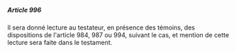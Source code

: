 ##### Article 996

Il sera donné lecture au testateur, en présence des témoins, des dispositions de l'article 984, 987 ou 994, suivant le cas, et mention de cette lecture sera faite dans le testament.

